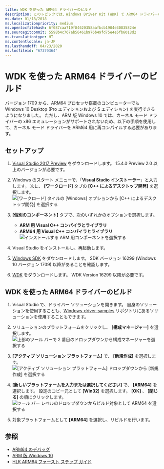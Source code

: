 ```yaml
---
title: WDK を使った ARM64 ドライバーのビルド
description: このトピックでは、Windows Driver Kit (WDK) で ARM64 ドライバーをビルドする方法について説明します。
ms.date: 01/18/2018
ms.localizationpriority: medium
ms.openlocfilehash: 6f087caa719f84620358aafbcb1904e30835824e
ms.sourcegitcommit: 5598b4c767ab56461b976b49fd75e4e5fb6018d2
ms.translationtype: HT
ms.contentlocale: ja-JP
ms.lasthandoff: 04/23/2020
ms.locfileid: "67370364"
---
```

# <a name="building-arm64-drivers-with-the-wdk"></a>WDK を使った ARM64 ドライバーのビルド

バージョン 1709 から、ARM64 プロセッサ搭載のコンピューターでも Windows 10 Desktop (Pro エディションおよび S エディション) を実行できるようになりました。  ただし、ARM 版 Windows 10 では、カーネル モード ドライバーの x86 エミュレーションがサポートされないため、以下の手順を使用して、カーネル モード ドライバーを ARM64 用に再コンパイルする必要があります。

## <a name="setup"></a>セットアップ

1. [Visual Studio 2017 Preview](https://visualstudio.microsoft.com/vs/preview/) をダウンロードします。  15.4.0 Preview 2.0 以上のバージョンが必要です。
2. Windows のスタート メニューで、「**Visual Studio インストーラー**」と入力します。  次に、 **[ワークロード]** タブの **[C++ によるデスクトップ開発]** を選択します。  
![[ワークロード] タイルの [Windows] オプションから [C++ によるデスクトップ開発] を選択する](images/VS-workloads.png)

2. **[個別のコンポーネント]** タブで、次のいずれかのオプションを選択します。
    *  **ARM 用 Visual C++ コンパイラとライブラリ**
    *  **ARM64 用 Visual C++ コンパイラとライブラリ**  
![インストールする ARM 用コンポーネントを選択する](images/VS-individual-components.png)

3.  Visual Studio をインストールし、再起動します。
4.  [Windows SDK](https://developer.microsoft.com/windows/downloads/windows-10-sdk) をダウンロードします。  SDK バージョン 16299 (Windows 10 バージョン 1709) 以降があることを確認します。
5.  [WDK](../download-the-wdk.md) をダウンロードします。  WDK Version 16299 以降が必要です。

## <a name="building-an-arm64-driver-with-the-wdk"></a>WDK を使った ARM64 ドライバーのビルド

1.  Visual Studio で、ドライバー ソリューションを開きます。  自身のソリューションを使用することも、[Windows-driver-samples](https://github.com/Microsoft/Windows-driver-samples) リポジトリにあるソリューションを使用することもできます。
2.  ソリューションのプラットフォームをクリックし、 **[構成マネージャー]** を選択します。  
![上部のツール バーで 2 番目のドロップダウンから構成マネージャーを選択する](images/VS-config-mgr.png)
  
3.  **[アクティブ ソリューション プラットフォーム]** で、 **[新規作成]** を選択します。  
![[アクティブ ソリューション プラットフォーム] ドロップダウンから [新規作成] を選択する](images/VS-active-solution-platform.png)

4.  **[新しいプラットフォームを入力または選択してください]** で、 **[ARM64]** を選択します。  設定のコピー元として **[Win32]** を選択します。  **[OK]** 、 **[閉じる]** の順にクリックします。  
![ツール バー レベルのドロップダウンからビルド対象として ARM64 を選択する](images/VS-build-ARM64.png)

5.  対象プラットフォームとして **[ARM64]** を選択し、リビルドを行います。

## <a name="see-also"></a>参照

* [ARM64 のデバッグ](../debugger/debugging-arm64.md)
* [ARM 版 Windows 10](https://docs.microsoft.com/windows/uwp/porting/apps-on-arm)
* [HLK ARM64 ファースト ステップ ガイド](https://docs.microsoft.com/windows-hardware/test/hlk/getstarted/hlk-arm64-getting-started-guide)
